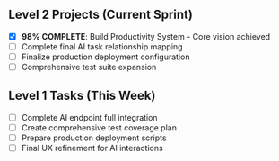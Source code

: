 ## Level 2 Projects (Current Sprint)
- [x] **98% COMPLETE**: Build Productivity System - Core vision achieved
- [ ] Complete final AI task relationship mapping
- [ ] Finalize production deployment configuration
- [ ] Comprehensive test suite expansion

## Level 1 Tasks (This Week)
- [ ] Complete AI endpoint full integration
- [ ] Create comprehensive test coverage plan
- [ ] Prepare production deployment scripts
- [ ] Final UX refinement for AI interactions